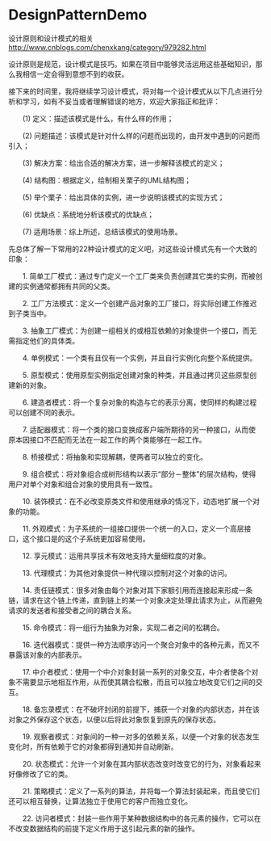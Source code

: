 # DesignPatternDemo
设计原则和设计模式的相关
http://www.cnblogs.com/chenxkang/category/979282.html

设计原则是规范，设计模式是技巧。如果在项目中能够灵活运用这些基础知识，那么我相信一定会得到意想不到的收获。

接下来的时间里，我将继续学习设计模式，将对每一个设计模式从以下几点进行分析和学习，如有不妥当或者理解错误的地方，欢迎大家指正和批评：

　　(1) 定义：描述该模式是什么，有什么样的作用；

　　(2) 问题描述：该模式是针对什么样的问题而出现的，由开发中遇到的问题而引入；

　　(3) 解决方案：给出合适的解决方案，进一步解释该模式的定义；

　　(4) 结构图：根据定义，绘制相关栗子的UML结构图；

　　(5) 举个栗子：给出具体的实例，进一步说明该模式的实现方式；

　　(6) 优缺点：系统地分析该模式的优缺点；

　　(7) 适用场景：综上所述，总结该模式的使用场景。

 

先总体了解一下常用的22种设计模式的定义吧，对这些设计模式先有一个大致的印象：

　　1. 简单工厂模式：通过专门定义一个工厂类来负责创建其它类的实例，而被创建的实例通常都拥有共同的父类。

　　2. 工厂方法模式：定义一个创建产品对象的工厂接口，将实际创建工作推迟到子类当中。

　　3. 抽象工厂模式：为创建一组相关的或相互依赖的对象提供一个接口，而无需指定他们的具体类。

　　4. 单例模式：一个类有且仅有一个实例，并且自行实例化向整个系统提供。

　　5. 原型模式：使用原型实例指定创建对象的种类，并且通过拷贝这些原型创建新的对象。

　　6. 建造者模式：将一个复杂对象的构造与它的表示分离，使同样的构建过程可以创建不同的表示。

　　7. 适配器模式：将一个类的接口变换成客户端所期待的另一种接口，从而使原本因接口不匹配而无法在一起工作的两个类能够在一起工作。

　　8. 桥接模式：将抽象和实现解耦，使两者可以独立的变化。

　　9. 组合模式：将对象组合成树形结构以表示“部分－整体”的层次结构，使得用户对单个对象和组合对象的使用具有一致性。

　　10. 装饰模式：在不必改变原类文件和使用继承的情况下，动态地扩展一个对象的功能。

　　11. 外观模式：为子系统的一组接口提供一个统一的入口，定义一个高层接口，这个接口是的这个子系统更加容易使用。

　　12. 享元模式：运用共享技术有效地支持大量细粒度的对象。

　　13. 代理模式：为其他对象提供一种代理以控制对这个对象的访问。

　　14. 责任链模式：很多对象由每个对象对其下家额引用而连接起来形成一条链，请求在这个链上传递，直到链上的某一个对象决定处理此请求为止，从而避免请求的发送者和接受者之间的耦合关系。

　　15. 命令模式：将一组行为抽象为对象，实现二者之间的松耦合。

　　16. 迭代器模式：提供一种方法顺序访问一个聚合对象中的各种元素，而又不暴露该对象的内部表示。

　　17. 中介者模式：使用一个中介对象封装一系列的对象交互，中介者使各个对象不需要显示地相互作用，从而使其耦合松散，而且可以独立地改变它们之间的交互。

　　18. 备忘录模式：在不破坏封闭的前提下，捕获一个对象的内部状态，并在该对象之外保存这个状态，以便以后将此对象恢复到原先的保存状态。

　　19. 观察者模式：对象间的一种一对多的依赖关系，以便一个对象的状态发生变化时，所有依赖于它的对象都得到通知并自动刷新。

　　20. 状态模式：允许一个对象在其内部状态改变时改变它的行为，对象看起来好像修改了它的类。

　　21. 策略模式：定义了一系列的算法，并将每一个算法封装起来，而且使它们还可以相互替换，让算法独立于使用它的客户而独立变化。

　　22. 访问者模式：封装一些作用于某种数据结构中的各元素的操作，它可以在不改变数据结构的前提下定义作用于这引起元素的新的操作。
  
